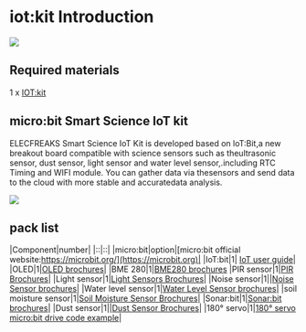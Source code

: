 ﻿# iot:kit Introduction

![](https://wiki-media-ef.oss-cn-hongkong.aliyuncs.com/i18n/en/docusaurus-plugin-content-docs/current/microbit/wisdom-life/microbit-smart-science-iot-kit/images/iot_kit_03.jpg)

## Required materials


 1 x [IOT:kit](https://www.elecfreaks.com/micro-bit-smart-science-iot-kit.html)

## micro:bit Smart Science IoT kit


ELECFREAKS Smart Science IoT Kit is developed based on loT:Bit,a new breakout board compatible with science sensors such as theultrasonic sensor, dust sensor, light sensor and water level sensor,.including RTC Timing and WIFI module.
You can gather data via thesensors and send data to the cloud with more stable and accuratedata analysis.

![](https://wiki-media-ef.oss-cn-hongkong.aliyuncs.com/i18n/en/docusaurus-plugin-content-docs/current/microbit/wisdom-life/microbit-smart-science-iot-kit/images/iot_kit_04.jpg)
## pack list ##


|Component|number|
|::|::|
|micro:bit|option|[micro:bit official website:https://microbit.org/](https://microbit.org)|
|IoT:bit|1| [IoT user guide](http://www.elecfreaks.com/learn-en/microbitKit/iot_kit/iot_bit.html)|
|OLED|1|[OLED brochures](http://www.elecfreaks.com/learn-en/microbitOctopus/output/octopus_ef03155.html)|
|BME 280|1|[BME280 brochures](http://www.elecfreaks.com/learn-en/microbitOctopus/sensor/octopus_ef04087.html)
|PIR sensor|1|[PIR Brochures](http://www.elecfreaks.com/learn-en/microbitOctopus/sensor/octopus_ef04055.html)|
|Light sensor|1|[Light Sensors Brochures](http://www.elecfreaks.com/learn-en/microbitOctopus/sensor/octopus_ef04032.html)|
|Noise sensor|1||[Noise Sensor brochures](http://www.elecfreaks.com/learn-en/microbitOctopus/sensor/octopus_ef04081.html)|
|Water level sensor|1|[Water Level Sensor brochures](http://www.elecfreaks.com/learn-en/microbitOctopus/sensor/octopus_ef04094.html)|
|soil moisture sensor|1|[Soil Moisture Sensor Brochures](http://www.elecfreaks.com/learn-en/microbitOctopus/sensor/octopus_ef04027.html)|
|Sonar:bit|1|[Sonar:bit brochures](http://www.elecfreaks.com/learn-en/microbitOctopus/sensor/sonar_bit.html)|
|Dust sensor|1||[Dust Sensor Brochures](http://www.elecfreaks.com/learn-en/microbitOctopus/sensor/octopus_ef11083.html)|
|180° servo|1|[180° servo micro:bit drive code example](https://makecode.microbit.org/_3R4bPr75P4jJ)|
